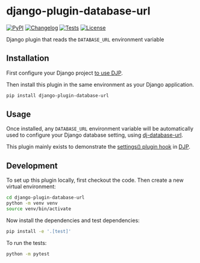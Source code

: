 # django-plugin-database-url

[![PyPI](https://img.shields.io/pypi/v/django-plugin-database-url.svg)](https://pypi.org/project/django-plugin-database-url/)
[![Changelog](https://img.shields.io/github/v/release/simonw/django-plugin-database-url?include_prereleases&label=changelog)](https://github.com/simonw/django-plugin-database-url/releases)
[![Tests](https://github.com/simonw/django-plugin-database-url/workflows/Test/badge.svg)](https://github.com/simonw/django-plugin-database-url/actions?query=workflow%3ATest)
[![License](https://img.shields.io/badge/license-Apache%202.0-blue.svg)](https://github.com/simonw/django-plugin-database-url/blob/main/LICENSE)

Django plugin that reads the `DATABASE_URL` environment variable

## Installation

First configure your Django project [to use DJP](https://djp.readthedocs.io/en/latest/installing_plugins.html).

Then install this plugin in the same environment as your Django application.
```bash
pip install django-plugin-database-url
```
## Usage

Once installed, any `DATABASE_URL` environment variable will be automatically used to configure your Django database setting, using [dj-database-url](https://github.com/jazzband/dj-database-url).

This plugin mainly exists to demonstrate the [settings() plugin hook](https://djp.readthedocs.io/en/latest/plugin_hooks.html#settings-current-settings) in [DJP](https://djp.readthedocs.io/).

## Development

To set up this plugin locally, first checkout the code. Then create a new virtual environment:
```bash
cd django-plugin-database-url
python -m venv venv
source venv/bin/activate
```
Now install the dependencies and test dependencies:
```bash
pip install -e '.[test]'
```
To run the tests:
```bash
python -m pytest
```
